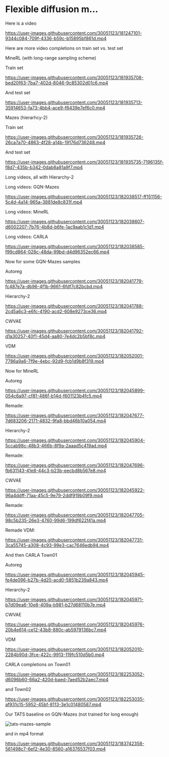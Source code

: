 # Flexible diffusion m...

Here is a video


https://user-images.githubusercontent.com/30051123/181247101-9344c084-709f-4336-b59c-b15895bf861d.mp4

Here are more video completions on train set vs. test set


MineRL (with long-range sampling scheme)

Train set





https://user-images.githubusercontent.com/30051123/181935708-bed20f63-7ba7-402d-8046-9c85302d01c6.mp4


And test set




https://user-images.githubusercontent.com/30051123/181935713-35914653-fa73-4bb4-ace9-f6439e7ef6c0.mp4




Mazes (hierarhcy-2)


Train set


https://user-images.githubusercontent.com/30051123/181935726-26ca7a70-4863-4f28-a14b-19176d736248.mp4


And test set 




https://user-images.githubusercontent.com/30051123/181935735-7196135f-f8d7-435b-b342-0dab8a81a9f7.mp4


Long videos, all with Hierarchy-2

Long videos: GQN-Mazes

https://user-images.githubusercontent.com/30051123/182038517-ff151156-5c4d-4a14-965a-3881de8c831f.mp4


Long videos: MineRL



https://user-images.githubusercontent.com/30051123/182038607-d6002207-7b76-4b8d-b6fe-1ac9aab1c1d1.mp4




Long videos: CARLA


https://user-images.githubusercontent.com/30051123/182038585-f99cd864-028c-48da-99bd-d4d96352ec66.mp4




Now for some GQN-Mazes samples


Autoreg

https://user-images.githubusercontent.com/30051123/182041779-fc487e7a-db96-4f1b-9661-6fdf7c82bcbd.mp4


Hierarchy-2

https://user-images.githubusercontent.com/30051123/182041788-2cd5a6c3-e6fc-4190-acd2-608e9273ce36.mp4


CWVAE

https://user-images.githubusercontent.com/30051123/182041792-d1a30257-40f1-45d4-aa80-7e4dc2b5bf8c.mp4


VDM



https://user-images.githubusercontent.com/30051123/182052001-7786a9a6-7f9e-4ebc-92d9-fcb1d9b8f319.mp4






Now for MineRL

Autoreg



https://user-images.githubusercontent.com/30051123/182045899-054c6a97-cf81-486f-b14d-f601123b4fc5.mp4

Remade:



https://user-images.githubusercontent.com/30051123/182047677-7d683206-2171-4832-9fa8-bbd46b10a054.mp4


Hierarchy-2


https://user-images.githubusercontent.com/30051123/182045904-5ccab98c-48b3-466b-8f9a-2aaad5c419ad.mp4

Remade:



https://user-images.githubusercontent.com/30051123/182047696-fb631143-41e8-44c3-b23b-eecbd8b567e8.mp4



CWVAE


https://user-images.githubusercontent.com/30051123/182045922-96a4ddff-71aa-45c5-9e79-2ddf919b09f9.mp4

Remade:

https://user-images.githubusercontent.com/30051123/182047705-98c5b235-26e3-4760-99d6-199df622f41a.mp4


Remade VDM:



https://user-images.githubusercontent.com/30051123/182047731-3ca55745-a308-4c93-99e3-cac7646edb94.mp4




And then CARLA Town01

Autoreg


https://user-images.githubusercontent.com/30051123/182045945-fe4de096-b27b-4d20-acd0-5851b239a843.mp4



Hierarchy-2

https://user-images.githubusercontent.com/30051123/182045971-b7d09ea6-10e8-409a-b981-b27d68110b7e.mp4


CWVAE

https://user-images.githubusercontent.com/30051123/182045976-20b4e614-ce12-43b8-880c-ab5979136bc7.mp4

VDM




https://user-images.githubusercontent.com/30051123/182052010-2284b90d-3fce-422c-9913-119fc510d5b0.mp4




CARLA completions on Town01



https://user-images.githubusercontent.com/30051123/182253052-d6096b60-66a2-420d-baed-7aed52b2aec7.mp4




and Town02


https://user-images.githubusercontent.com/30051123/182253035-af931c15-5952-45bf-8113-3e1c01480587.mp4




Our TATS baseline on GQN-Mazes (not trained for long enough)

![tats-mazes-sample](https://user-images.githubusercontent.com/30051123/183741362-efb87456-31a7-481f-968c-82daea092e6a.gif)


and in mp4 format


https://user-images.githubusercontent.com/30051123/183742358-561498c7-6ef2-4e30-8560-a16376537f03.mp4






